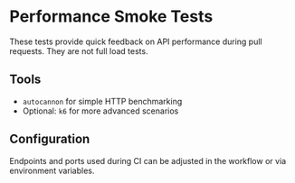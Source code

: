 # Performance Smoke Tests

These tests provide quick feedback on API performance during pull requests. They are not full load tests.

## Tools

- `autocannon` for simple HTTP benchmarking
- Optional: `k6` for more advanced scenarios

## Configuration

Endpoints and ports used during CI can be adjusted in the workflow or via environment variables.
